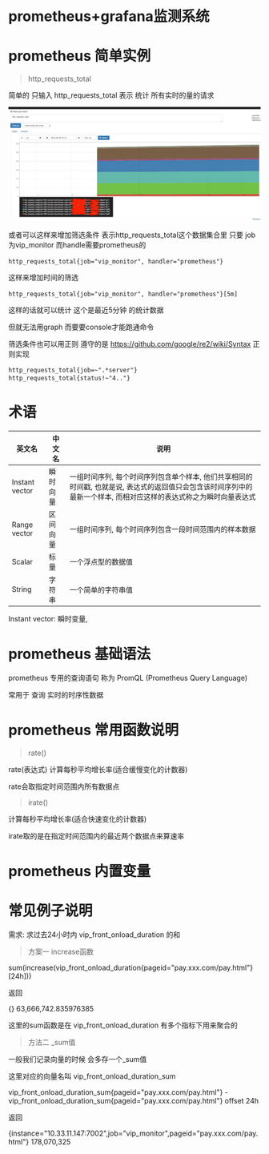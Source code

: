 # prometheus+grafana监测系统

# prometheus 简单实例

> http_requests_total

简单的 只输入 http_requests_total 表示 统计 所有实时的量的请求

![实时请求数据](../assets/QQ20190426-103551.jpg)

或者可以这样来增加筛选条件 表示http_requests_total这个数据集合里 只要 job为vip_monitor 而handle需要prometheus的

`http_requests_total{job="vip_monitor", handler="prometheus"}`

这样来增加时间的筛选 

`http_requests_total{job="vip_monitor", handler="prometheus"}[5m]`

这样的话就可以统计 这个是最近5分钟 的统计数据

但就无法用graph 而要要console才能跑通命令

筛选条件也可以用正则 遵守的是 https://github.com/google/re2/wiki/Syntax 正则实现

```
http_requests_total{job=~".*server"}
http_requests_total{status!~"4.."}
```

# 术语

|英文名|中文名|说明|
|--|--|--|
|Instant vector |瞬时向量|一组时间序列, 每个时间序列包含单个样本, 他们共享相同的时间戳, 也就是说, 表达式的返回值只会包含该时间序列中的最新一个样本, 而相对应这样的表达式称之为瞬时向量表达式|
|Range vector|区间向量|一组时间序列, 每个时间序列包含一段时间范围内的样本数据|
|Scalar|标量|一个浮点型的数据值|
|String|字符串|一个简单的字符串值|

Instant vector: 瞬时变量, 

# prometheus 基础语法

prometheus 专用的查询语句 称为 PromQL (Prometheus Query Language)

常用于 查询 实时的时序性数据

# prometheus 常用函数说明

> rate()

rate(表达式) 计算每秒平均增长率(适合缓慢变化的计数器)

rate会取指定时间范围内所有数据点

> irate()

计算每秒平均增长率(适合快速变化的计数器)

irate取的是在指定时间范围内的最近两个数据点来算速率

# prometheus 内置变量

# 常见例子说明

需求: 求过去24小时内 vip_front_onload_duration 的和

> 方案一 increase函数

sum(increase(vip_front_onload_duration{pageid="pay.xxx.com/pay.html"} [24h]))

返回

{}  63,666,742.835976385

这里的sum函数是在 vip_front_onload_duration 有多个指标下用来聚合的 

> 方法二 _sum值

一般我们记录向量的时候 会多存一个_sum值

这里对应的向量名叫 vip_front_onload_duration_sum

vip_front_onload_duration_sum{pageid="pay.xxx.com/pay.html"} - vip_front_onload_duration_sum{pageid="pay.xxx.com/pay.html"} offset 24h

返回

{instance="10.33.11.147:7002",job="vip_monitor",pageid="pay.xxx.com/pay.html"}   178,070,325